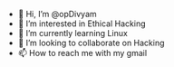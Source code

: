 - 👋 Hi, I’m @opDivyam
- 👀 I’m interested in Ethical Hacking
- 🌱 I’m currently learning Linux
- 💞️ I’m looking to collaborate on Hacking
- 📫 How to reach me with my gmail


<!---
opDivyam/opDivyam is a ✨ special ✨ repository because its `README.md` (this file) appears on your GitHub profile.
You can click the Preview link to take a look at your changes.
--->
